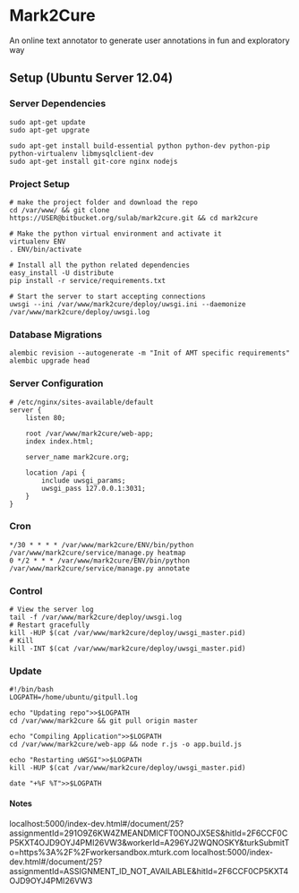 # Mark2Cure

An online text annotator to generate user annotations in fun and exploratory way

## Setup (Ubuntu Server 12.04)

### Server Dependencies

    sudo apt-get update
    sudo apt-get upgrate

    sudo apt-get install build-essential python python-dev python-pip python-virtualenv libmysqlclient-dev
    sudo apt-get install git-core nginx nodejs

### Project Setup

    # make the project folder and download the repo
    cd /var/www/ && git clone https://USER@bitbucket.org/sulab/mark2cure.git && cd mark2cure

    # Make the python virtual environment and activate it
    virtualenv ENV
    . ENV/bin/activate

    # Install all the python related dependencies
    easy_install -U distribute
    pip install -r service/requirements.txt

    # Start the server to start accepting connections
    uwsgi --ini /var/www/mark2cure/deploy/uwsgi.ini --daemonize /var/www/mark2cure/deploy/uwsgi.log

### Database Migrations

`alembic revision --autogenerate -m "Init of AMT specific requirements"`
`alembic upgrade head`

### Server Configuration

    # /etc/nginx/sites-available/default
    server {
        listen 80;

        root /var/www/mark2cure/web-app;
        index index.html;

        server_name mark2cure.org;

        location /api {
            include uwsgi_params;
            uwsgi_pass 127.0.0.1:3031;
        }
    }

### Cron

    */30 * * * * /var/www/mark2cure/ENV/bin/python /var/www/mark2cure/service/manage.py heatmap
    0 */2 * * * /var/www/mark2cure/ENV/bin/python /var/www/mark2cure/service/manage.py annotate

### Control

    # View the server log
    tail -f /var/www/mark2cure/deploy/uwsgi.log
    # Restart gracefully
    kill -HUP $(cat /var/www/mark2cure/deploy/uwsgi_master.pid)
    # Kill
    kill -INT $(cat /var/www/mark2cure/deploy/uwsgi_master.pid)

### Update

    #!/bin/bash
    LOGPATH=/home/ubuntu/gitpull.log

    echo "Updating repo">>$LOGPATH
    cd /var/www/mark2cure && git pull origin master

    echo "Compiling Application">>$LOGPATH
    cd /var/www/mark2cure/web-app && node r.js -o app.build.js

    echo "Restarting uWSGI">>$LOGPATH
    kill -HUP $(cat /var/www/mark2cure/deploy/uwsgi_master.pid)

    date "+%F %T">>$LOGPATH


#### Notes
  localhost:5000/index-dev.html#/document/25?assignmentId=291O9Z6KW4ZMEANDMICFT0ONOJX5ES&hitId=2F6CCF0CP5KXT4OJD9OYJ4PMI26VW3&workerId=A296YJ2WQNOSKY&turkSubmitTo=https%3A%2F%2Fworkersandbox.mturk.com
  localhost:5000/index-dev.html#/document/25?assignmentId=ASSIGNMENT_ID_NOT_AVAILABLE&hitId=2F6CCF0CP5KXT4OJD9OYJ4PMI26VW3
